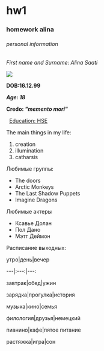 # hw1
### homework alina
###### personal information


*First name and Surname: Alina Saati*

![](https://pp.userapi.com/c639522/v639522327/5d0bf/AYuoHJ45q7g.jpg)

**DOB:16.12.99**

***Age: 18***

**Credo: *"memento mori"***

  [Education: HSE](https://www.hse.ru "heaven")
  
The main things in my life:
1. creation
2. illumination
3. catharsis

Любимые группы:
* The doors
* Arctic Monkeys
* The Last Shadow Puppets
* Imagine Dragons


Любимые актеры
 - Ксавье Долан
 - Пол Дано
 - Мэтт Деймон

Расписание выходных:

утро|день|вечер

---|:---:|---:

завтрак|обед|ужин

зарядка|прогулка|история

музыка|кино|семья

филология|друзья|немецкий

пианино|кафе|пятое питание

растяжка|игра|сон
